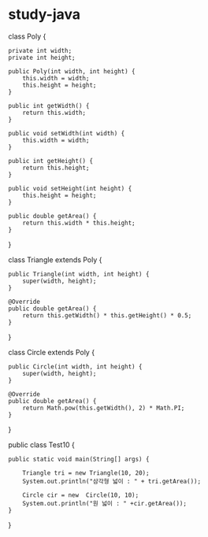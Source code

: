 # study-java

class Poly {

    private int width;
    private int height;
    
    public Poly(int width, int height) {
    	this.width = width;
    	this.height = height;
    }
    
    public int getWidth() {
        return this.width;
    }
    
    public void setWidth(int width) {
        this.width = width;
    } 
    
    public int getHeight() {
        return this.height;
    }
    
    public void setHeight(int height) {
        this.height = height;
    } 
    
    public double getArea() {
    	return this.width * this.height;
    }

}

class Triangle extends Poly {

	public Triangle(int width, int height) {
		super(width, height);
	}
    
	@Override
	public double getArea() {
		return this.getWidth() * this.getHeight() * 0.5;
	}
    
}

class Circle extends Poly {

	public Circle(int width, int height) {
		super(width, height);
	}
	
	@Override
	public double getArea() {
		return Math.pow(this.getWidth(), 2) * Math.PI;
	}
	 
}

public class Test10 {
	
	public static void main(String[] args) {
		
		Triangle tri = new Triangle(10, 20);
		System.out.println("삼각형 넓이 : " + tri.getArea());
		
		Circle cir = new  Circle(10, 10);
		System.out.println("원 넓이 : " +cir.getArea());
	}

}
